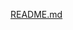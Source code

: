 [README.md](https://github.com/Jiang-Feiyu/ELEC038-SecurityCoursework-PasswordLoginSystem/files/11129551/README.md)
